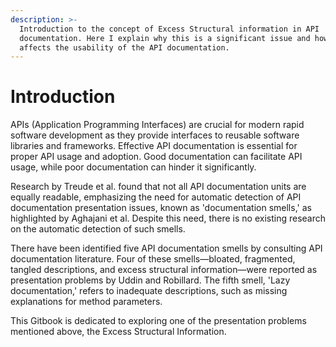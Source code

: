 ```yaml
---
description: >-
  Introduction to the concept of Excess Structural information in API
  documentation. Here I explain why this is a significant issue and how it
  affects the usability of the API documentation.
---
```


# Introduction

APIs (Application Programming Interfaces) are crucial for modern rapid software development as they provide interfaces to reusable software libraries and frameworks. Effective API documentation is essential for proper API usage and adoption. Good documentation can facilitate API usage, while poor documentation can hinder it significantly.

Research by Treude et al. found that not all API documentation units are equally readable, emphasizing the need for automatic detection of API documentation presentation issues, known as 'documentation smells,' as highlighted by Aghajani et al. Despite this need, there is no existing research on the automatic detection of such smells.

There have been identified five API documentation smells by consulting API documentation literature. Four of these smells—bloated, fragmented, tangled descriptions, and excess structural information—were reported as presentation problems by Uddin and Robillard. The fifth smell, 'Lazy documentation,' refers to inadequate descriptions, such as missing explanations for method parameters.

This Gitbook is dedicated to exploring one of the presentation problems mentioned above, the Excess Structural Information.
